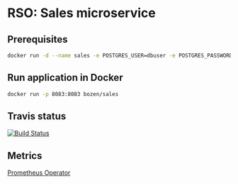 # RSO: Sales microservice

## Prerequisites

```bash
docker run -d --name sales -e POSTGRES_USER=dbuser -e POSTGRES_PASSWORD=postgres -e POSTGRES_DB=order -p 5433:5432 postgres:latest
```

## Run application in Docker

```bash
docker run -p 8083:8083 bozen/sales
```

## Travis status 
[![Build Status](https://travis-ci.org/cloud-computing-project/sales.svg?branch=master)](https://travis-ci.org/cloud-computing-project/sales)


## Metrics

[Prometheus Operator](https://coreos.com/operators/prometheus/docs/latest/user-guides/getting-started.html)